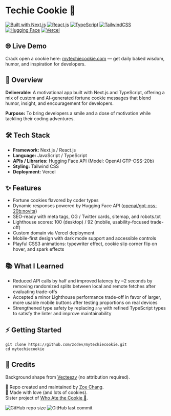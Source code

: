 # Techie Cookie 🥠

[![Built with Next.js](https://img.shields.io/badge/Built%20with-Next.js-000000?logo=next.js)](https://nextjs.org/)
[![React.js](https://img.shields.io/badge/React.js-61DAFB?logo=react&logoColor=white)](https://react.dev/)
[![TypeScript](https://img.shields.io/badge/TypeScript-3178C6?logo=typescript&logoColor=white)](https://www.typescriptlang.org/)
[![TailwindCSS](https://img.shields.io/badge/Tailwind_CSS-38B2AC?logo=tailwind-css&logoColor=white)](https://tailwindcss.com/)
[![Hugging Face](https://img.shields.io/badge/Hugging%20Face-FFAA00?logo=huggingface&logoColor=black)](https://huggingface.co/)
[![Vercel](https://img.shields.io/badge/Deployed%20on-Vercel-000000?logo=vercel&logoColor=white)](https://vercel.com/)

## 🌐 Live Demo
Crack open a cookie here: [mytechiecookie.com](https://mytechiecookie.com) — get daily baked wisdom, humor, and inspiration for developers.

## 📖 Overview
**Deliverable:** A motivational app built with Next.js and TypeScript, offering a mix of custom and AI-generated fortune cookie messages that blend humor, insight, and encouragement for developers.

**Purpose:** To bring developers a smile and a dose of motivation while tackling their coding adventures.

## 🛠️ Tech Stack
- **Framework:** Next.js / React.js
- **Language:** JavaScript / TypeScript
- **APIs / Libraries:** Hugging Face API (Model: OpenAI GTP-OSS-20b)
- **Styling:** Tailwind CSS
- **Deployment:** Vercel

## ✨ Features
- Fortune cookies flavored by coder types
- Dynamic responses powered by Hugging Face API ([openai/gpt-oss-20b:novita](https://huggingface.co/openai/gpt-oss-20b))
- SEO-ready with meta tags, OG / Twitter cards, sitemap, and robots.txt
- Lighthouse scores: 100 (desktop) / 92 (mobile, usability-focused trade-off)
- Custom domain via Vercel deployment
- Mobile-first design with dark mode support and accessible controls
- Playful CSS3 animations: typewriter effect, cookie slip corner flip on hover, and spark effects

## 📚 What I Learned
- Reduced API calls by half and improved latency by ~2 seconds by removing randomized splits between local and remote fetches after evaluating trade-offs
- Accepted a minor Lighthouse performance trade-off in favor of larger, more usable mobile buttons after testing proportions on real devices
- Strengthened type safety by replacing `any` with refined TypeScript types to satisfy the linter and improve maintainability

## ⚡ Getting Started
```
git clone https://github.com/zcdev/mytechiecookie.git
cd mytechiecookie
```
## 🙏 Credits
Background shape from [Vecteezy](https://www.vecteezy.com/) (no attribution required).

📁 Repo created and maintained by [Zoe Chang](https://github.com/zcdev).    
🥠 Made with love (and lots of cookies).        
Sister project of [Who Ate the Cookie 🍪](https://whoatethecookie.fun).

![GitHub repo size](https://img.shields.io/github/repo-size/zcdev/mytechiecookie)
![GitHub last commit](https://img.shields.io/github/last-commit/zcdev/mytechiecookie)